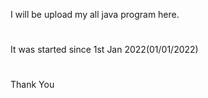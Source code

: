 I will be upload my all java program here.
#
#
#
It was started since 1st Jan 2022(01/01/2022)
#
#
#
Thank You
